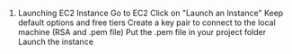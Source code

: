 1. Launching EC2 Instance
Go to EC2
Click on "Launch an Instance"
Keep default options and free tiers
Create a key pair to connect to the local machine (RSA and .pem file)
Put the .pem file in your project folder
Launch the instance

